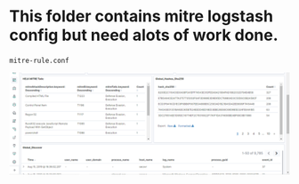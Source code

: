 # This folder contains mitre logstash config but need alots of work done. 

` mitre-rule.conf ` 

![Image of mitre output](images/output.png)
